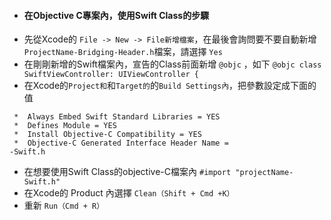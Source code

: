* #### 在Objective C專案內，使用Swift Class的步驟
* 先從Xcode的 `File -> New -> File新增檔案`，在最後會詢問要不要自動新增`ProjectName-Bridging-Header.h`檔案，請選擇 `Yes`
* 在剛剛新增的Swift檔案內，宣告的Class前面新增 `@objc` ，如下
`@objc class SwiftViewController: UIViewController {`
* 在Xcode的`Project和`和`Target的`的`Build Settings內`，把參數設定成下面的值
```
 *  Always Embed Swift Standard Libraries = YES
 *  Defines Module = YES
 *  Install Objective-C Compatibility = YES
 *  Objective-C Generated Interface Header Name = 
-Swift.h
```
* 在想要使用Swift Class的objective-C檔案內 `#import "projectName-Swift.h"`
* 在Xcode的 Product 內選擇 `Clean（Shift + Cmd +K）`
* 重新 `Run（Cmd + R）`